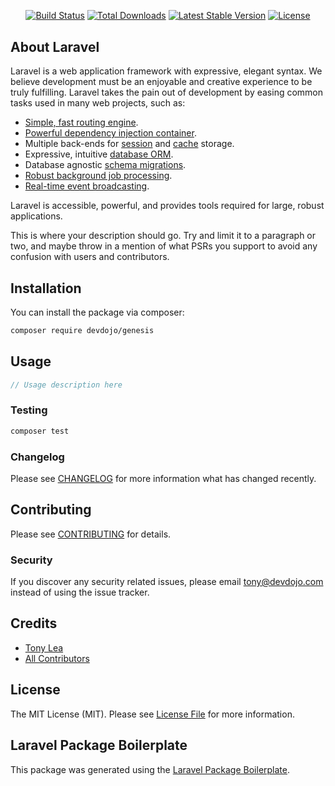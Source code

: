 <p align="center"><a href="https://github.com/thedevdojo/genesis" target="_blank">
<svg width="80" viewBox="0 0 978 615" fill="none" xmlns="http://www.w3.org/2000/svg" style="width:80px; height=auto">
    <path d="M978 216.141C656.885 277.452 321.116 341.682 0 402.993c39.425-4.071 128.449-11.563 167.843-15.912l6.661 22.46c59.138 174.752 275.144 254.906 438.792 172.235 48.902-72.088 119.911-180.018 171.073-255.946L978 216.141ZM611.485 405.155c-19.059 27.934-46.278 66.955-65.782 94.576-98.453 40.793-230.472-11.793-268.175-111.202-1.096-2.89-1.702-5.965-3.379-11.972l382.99-38.6c-16.875 24.845-31.224 46.049-45.654 67.198Z"/><path d="m262.704 306.481 1.336-28.817c.25-1.784.572-3.562.951-5.323 17.455-81.121 65.161-136.563 144.708-159.63 81.813-23.725 157.283-5.079 211.302 61.02 6.466 7.912 23.695 33.305 23.695 33.305s107.788-20.295 102.487-22.242C710.939 81.362 569.507-31.34 398.149 8.04 221.871 48.55 144.282 217.1 160.797 331.317c23.221-5.568 78.863-19.192 101.907-24.836Z"/><path d="M890.991 458.296c-57.168 2.205-69.605 14.641-71.809 71.809-2.205-57.168-14.641-69.604-71.809-71.809 57.168-2.204 69.604-14.641 71.809-71.809 2.204 57.169 14.641 69.605 71.809 71.809Z"/><path d="M890.991 458.296c-57.168 2.205-69.605 14.641-71.809 71.809-2.205-57.168-14.641-69.604-71.809-71.809 57.168-2.204 69.604-14.641 71.809-71.809 2.204 57.169 14.641 69.605 71.809 71.809Z"/><path d="M952.832 409.766c-21.048.812-25.626 5.39-26.438 26.438-.811-21.048-5.39-25.626-26.437-26.438 21.047-.811 25.626-5.39 26.437-26.437.812 21.047 5.39 25.626 26.438 26.437Z"/>
</svg>

<p align="center">
<a href="https://github.com/thedevdojo/genesis/actions"><img src="https://github.com/thedevdojo/genesis/actions/workflows/main.yml/badge.svg" alt="Build Status"></a>
<a href="https://packagist.org/packages/devdojo/genesis"><img src="https://img.shields.io/packagist/dt/devdojo/genesis" alt="Total Downloads"></a>
<a href="https://packagist.org/packages/devdojo/genesis"><img src="https://img.shields.io/packagist/v/devdojo/genesis" alt="Latest Stable Version"></a>
<a href="https://packagist.org/packages/devdojo/genesis"><img src="https://img.shields.io/packagist/l/devdojo/genesis" alt="License"></a>
</p>

## About Laravel

Laravel is a web application framework with expressive, elegant syntax. We believe development must be an enjoyable and creative experience to be truly fulfilling. Laravel takes the pain out of development by easing common tasks used in many web projects, such as:

- [Simple, fast routing engine](https://laravel.com/docs/routing).
- [Powerful dependency injection container](https://laravel.com/docs/container).
- Multiple back-ends for [session](https://laravel.com/docs/session) and [cache](https://laravel.com/docs/cache) storage.
- Expressive, intuitive [database ORM](https://laravel.com/docs/eloquent).
- Database agnostic [schema migrations](https://laravel.com/docs/migrations).
- [Robust background job processing](https://laravel.com/docs/queues).
- [Real-time event broadcasting](https://laravel.com/docs/broadcasting).

Laravel is accessible, powerful, and provides tools required for large, robust applications.

This is where your description should go. Try and limit it to a paragraph or two, and maybe throw in a mention of what PSRs you support to avoid any confusion with users and contributors.

## Installation

You can install the package via composer:

```bash
composer require devdojo/genesis
```

## Usage

```php
// Usage description here
```

### Testing

```bash
composer test
```

### Changelog

Please see [CHANGELOG](CHANGELOG.md) for more information what has changed recently.

## Contributing

Please see [CONTRIBUTING](CONTRIBUTING.md) for details.

### Security

If you discover any security related issues, please email tony@devdojo.com instead of using the issue tracker.

## Credits

-   [Tony Lea](https://github.com/devdojo)
-   [All Contributors](../../contributors)

## License

The MIT License (MIT). Please see [License File](LICENSE.md) for more information.

## Laravel Package Boilerplate

This package was generated using the [Laravel Package Boilerplate](https://laravelpackageboilerplate.com).
